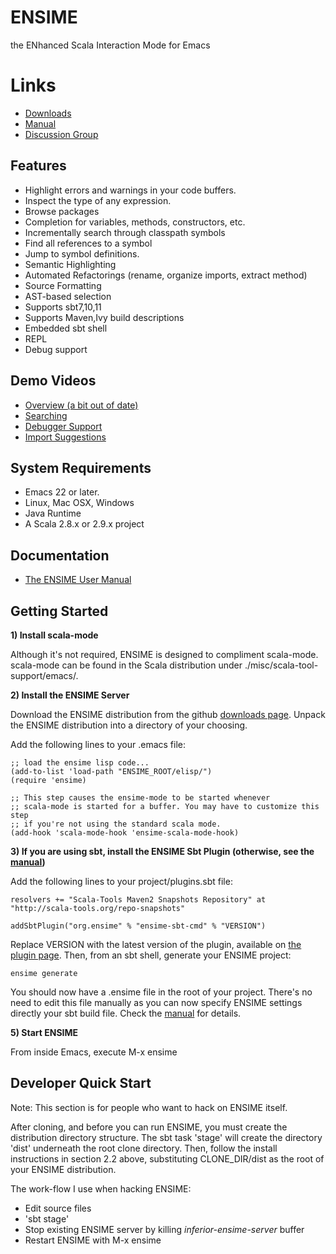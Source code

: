 # ENSIME
the ENhanced Scala Interaction Mode for Emacs

# Links
- [ Downloads ](https://github.com/aemoncannon/ensime/downloads)
- [ Manual ](http://aemon.com/file_dump/ensime_manual.html)
- [ Discussion Group ](http://groups.google.com/group/ensime?hl=en)


## Features

- Highlight errors and warnings in your code buffers.
- Inspect the type of any expression.
- Browse packages
- Completion for variables, methods, constructors, etc.
- Incrementally search through classpath symbols
- Find all references to a symbol
- Jump to symbol definitions.
- Semantic Highlighting
- Automated Refactorings (rename, organize imports, extract method)
- Source Formatting
- AST-based selection
- Supports sbt7,10,11
- Supports Maven,Ivy build descriptions
- Embedded sbt shell
- REPL
- Debug support


## Demo Videos

- [Overview (a bit out of date)](http://www.youtube.com/watch?v=A2Lai8IjLoY)
- [Searching](http://www.youtube.com/watch?v=fcgnAJz98QE)
- [Debugger Support](http://www.youtube.com/watch?v=v7-G6vD42z8)
- [Import Suggestions](http://www.youtube.com/watch?v=Ynp8Df7-paw&hd=1)



## System Requirements

- Emacs 22 or later.
- Linux, Mac OSX, Windows
- Java Runtime
- A Scala 2.8.x or 2.9.x project


## Documentation

- [The ENSIME User Manual](http://aemon.com/file_dump/ensime_manual.html)


## Getting Started

__1) Install scala-mode__

Although it's not required, ENSIME is designed to compliment scala-mode. scala-mode can be found in the Scala distribution under ./misc/scala-tool-support/emacs/.


__2) Install the ENSIME Server__

Download the ENSIME distribution from the github [downloads page](http://github.com/aemoncannon/ensime/downloads). Unpack the ENSIME distribution into a directory of your choosing. 

Add the following lines to your .emacs file:

    ;; load the ensime lisp code...
    (add-to-list 'load-path "ENSIME_ROOT/elisp/")
    (require 'ensime)

    ;; This step causes the ensime-mode to be started whenever
    ;; scala-mode is started for a buffer. You may have to customize this step
    ;; if you're not using the standard scala mode.
    (add-hook 'scala-mode-hook 'ensime-scala-mode-hook)


__3) If you are using sbt, install the ENSIME Sbt Plugin (otherwise, see the [manual](http://aemon.com/file_dump/ensime_manual.html#tth_sEc3.1.2))__

Add the following lines to your project/plugins.sbt file:

    resolvers += "Scala-Tools Maven2 Snapshots Repository" at "http://scala-tools.org/repo-snapshots"
    
    addSbtPlugin("org.ensime" % "ensime-sbt-cmd" % "VERSION")

Replace VERSION with the latest version of the plugin, available on [the plugin page](https://github.com/aemoncannon/ensime-sbt-cmd).  Then, from an sbt shell, generate your ENSIME project:
    
    ensime generate

You should now have a .ensime file in the root of your project. There's no need to edit this file manually as you can now specify ENSIME settings directly your sbt build file. Check the [manual](http://aemon.com/file_dump/ensime_manual.html#tth_sEc3.1.1) for details.


__5) Start ENSIME__

From inside Emacs, execute M-x ensime


## Developer Quick Start
Note: This section is for people who want to hack on ENSIME itself.

After cloning, and before you can run ENSIME, you must create the distribution directory structure. The sbt task 'stage' will create the directory 'dist' underneath the root clone directory. Then, follow the install instructions in section 2.2 above, substituting CLONE_DIR/dist as the root of your ENSIME distribution.


The work-flow I use when hacking ENSIME:

- Edit source files
- 'sbt stage'
- Stop existing ENSIME server by killing *inferior-ensime-server* buffer
- Restart ENSIME with M-x ensime
